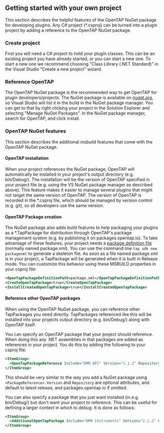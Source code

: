 ## Getting started with your own project

This section describes the helpful features of the OpenTAP NuGet package for developing plugins. Any C# project (\*.csproj) can be turned into a plugin project by adding a reference to the OpenTAP NuGet package. 

### Create project

First you will need a C# project to hold your plugin classes. This can be an existing project you have already started, or you can start a new one. To start a new one we recommend choosing "Class Library (.NET Standard)" in the Visual Studio "Create a new project" wizard.

### Reference OpenTAP

The OpenTAP NuGet package is the recommended way to get OpenTAP for plugin developers/projects. The NuGet package is available on [nuget.org](https://www.nuget.org/packages/OpenTAP/), so Visual Studio will list it in the build in the NuGet package manager. You can get to that by right clicking your project in the Solution Explorer and selecting "Manage NuGet Packages". In the NuGet package manager, search for OpenTAP, and click install.

### OpenTAP NuGet features

This section describes the additional msbuild features that come with the OpenTAP NuGet package. 

#### OpenTAP installation

When your project references the NuGet package, OpenTAP will automatically be installed in your project's output directory (e.g. bin/Debug/). The installation will be the version of OpenTAP specified in your project file (e.g. using the VS NuGet package manager as described above). This feature makes it easier to manage several plugins that might not target the same version of OpenTAP. The version of OpenTAP is recorded in the \*.csproj file, which should be managed by version control (e.g. git), so all developers use the same version.

#### OpenTAP Package creation

The NuGet package also adds build features to help packaging your plugins as a \*.TapPackage for distribution through OpenTAP's package management system (e.g. by publishing it on packages.opentap.io). To take advantage of these features, your project needs a [package definition file](../Plugin%20Packaging%20and%20Versioning/Readme.md) (normally named package.xml). You can use the command line `tap sdk new packagexml` to generate a skeleton file. As soon as a file named package.xml is in your project, a TapPackage will be generated when it is built in Release mode. You can customize this behavior using these MSBUILD properties in your csproj file:
```xml
<OpenTapPackageDefinitionPath>package.xml</OpenTapPackageDefinitionPath>
<CreateOpenTapPackage>true</CreateOpenTapPackage>
<InstallCreatedOpenTapPackage>true</InstallCreatedOpenTapPackage>
```

#### Reference other OpenTAP packages

When using the OpenTAP NuGet package, you can reference other TapPackages you need directly. TapPackages referenced like this will be installed into your projects output directory (e.g. bin/Debug/) along with OpenTAP itself.

You can specify an OpenTAP package that your project should reference. When doing this any .NET assemblies in that packages are added as references in your project. You do this by adding the following to your csproj file:
```xml
<ItemGroup>
  <OpenTapPackageReference Include="DMM API" Version="2.1.2" Repository="packages.opentap.io"/>
</ItemGroup>
```
This should be very similar to the way you add a NuGet package using `<PackageReference>`. `Version` and `Repository` are optional attributes, and default to latest release, and packages.opentap.io if omitted.

You can also specify a package that you just want installed (in e.g. bin/Debug/) but don't want your project to reference. This can be useful for defining a larger context in which to debug. It is done as follows:
```xml
<ItemGroup>
  <AdditionalOpenTapPackage Include="DMM Instruments" Version="2.1.2" Repository="packages.opentap.io"/>
</ItemGroup>
```
